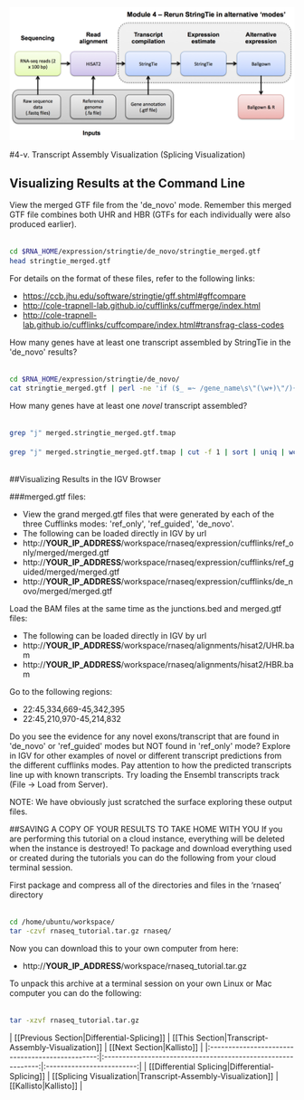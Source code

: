 ![RNA-seq Flowchart - Module 5](Images/RNA-seq_Flowchart5.png)

#4-v. Transcript Assembly Visualization (Splicing Visualization) 

## Visualizing Results at the Command Line
	
View the merged GTF file from the 'de_novo' mode.  Remember this merged GTF file combines both UHR and HBR (GTFs for each individually were also produced earlier).

```bash

cd $RNA_HOME/expression/stringtie/de_novo/stringtie_merged.gtf
head stringtie_merged.gtf

```
	
For details on the format of these files, refer to the following links:
* https://ccb.jhu.edu/software/stringtie/gff.shtml#gffcompare
* http://cole-trapnell-lab.github.io/cufflinks/cuffmerge/index.html
* http://cole-trapnell-lab.github.io/cufflinks/cuffcompare/index.html#transfrag-class-codes
	

How many genes have at least one transcript assembled by StringTie in the 'de_novo' results?

```bash

cd $RNA_HOME/expression/stringtie/de_novo/
cat stringtie_merged.gtf | perl -ne 'if ($_ =~ /gene_name\s\"(\w+)\"/){print "$1\n"}' | sort | uniq | wc -l

```

How many genes have at least one *novel* transcript assembled?

```bash

grep "j" merged.stringtie_merged.gtf.tmap

grep "j" merged.stringtie_merged.gtf.tmap | cut -f 1 | sort | uniq | wc -l
	
```

##Visualizing Results in the IGV Browser
		
###merged.gtf files:
* View the grand merged.gtf files that were generated by each of the three Cufflinks modes: 'ref_only', 'ref_guided', 'de_novo'.
* The following can be loaded directly in IGV by url
 * http://__YOUR_IP_ADDRESS__/workspace/rnaseq/expression/cufflinks/ref_only/merged/merged.gtf
 * http://__YOUR_IP_ADDRESS__/workspace/rnaseq/expression/cufflinks/ref_guided/merged/merged.gtf
 * http://__YOUR_IP_ADDRESS__/workspace/rnaseq/expression/cufflinks/de_novo/merged/merged.gtf

Load the BAM files at the same time as the junctions.bed and merged.gtf files:
* The following can be loaded directly in IGV by url
 * http://__YOUR_IP_ADDRESS__/workspace/rnaseq/alignments/hisat2/UHR.bam
 * http://__YOUR_IP_ADDRESS__/workspace/rnaseq/alignments/hisat2/HBR.bam

Go to the following regions:
* 22:45,334,669-45,342,395
* 22:45,210,970-45,214,832

Do you see the evidence for any novel exons/transcript that are found in 'de_novo' or 'ref_guided' modes but NOT found in 'ref_only' mode?  Explore in IGV for other examples of novel or different transcript predictions from the different cufflinks modes. Pay attention to how the predicted transcripts line up with known transcripts. Try loading the Ensembl transcripts track (File -> Load from Server).
	
NOTE: We have obviously just scratched the surface exploring these output files.
	
	
##SAVING A COPY OF YOUR RESULTS TO TAKE HOME WITH YOU
If you are performing this tutorial on a cloud instance, everything will be deleted when the instance is destroyed! To package and download everything used or created during the tutorials you can do the following from your cloud terminal session.

First package and compress all of the directories and files in the ‘rnaseq’ directory

```bash

cd /home/ubuntu/workspace/
tar -czvf rnaseq_tutorial.tar.gz rnaseq/

```

Now you can download this to your own computer from here:
 * http://__YOUR_IP_ADDRESS__/workspace/rnaseq_tutorial.tar.gz
	
To unpack this archive at a terminal session on your own Linux or Mac computer you can do the following:

```bash

tar -xzvf rnaseq_tutorial.tar.gz

```

| [[Previous Section|Differential-Splicing]]      | [[This Section|Transcript-Assembly-Visualization]]           | [[Next Section|Kallisto]] |
|:-----------------------------------------------:|:------------------------------------------------------------:|:-------------------------:|
| [[Differential Splicing|Differential-Splicing]] | [[Splicing Visualization|Transcript-Assembly-Visualization]] | [[Kallisto|Kallisto]]     |
